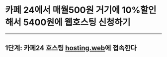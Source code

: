 # 카페 24에서 매월500원 거기에 10%할인해서 5400원에 웹호스팅 신청하기
----------------
## 1단계: 카페24 호스팅 [hosting.web](https://hosting.cafe24.com/)에 접속한다
